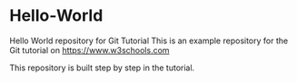 # Hello-World

Hello World repository for Git Tutorial
This is an example repository for the Git tutorial on https://www.w3schools.com

This repository is built step by step in the tutorial.